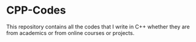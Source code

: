 # CPP-Codes
This repository contains all the codes that I write in C++ whether they are from academics or from online courses or projects.
